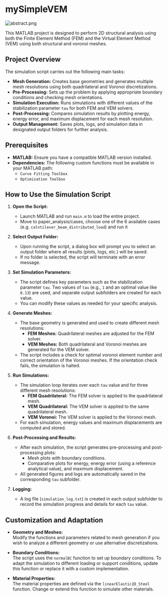 # mySimpleVEM



![abstract.png](C:\Users\io\repo\mySimpleVEM\imgs\abstract.png)

 This MATLAB project is designed to perform 2D structural analysis using both the Finite Element Method (FEM) and the Virtual Element Method (VEM) using both structural and voronoi meshes.

## Project Overview

The simulation script carries out the following main tasks:

- **Mesh Generation:** Creates base geometries and generates multiple mesh resolutions using both quadrilateral and Voronoi discretizations.
- **Pre-Processing:** Sets up the problem by applying appropriate boundary conditions and checking mesh orientations.
- **Simulation Execution:** Runs simulations with different values of the stabilization parameter `tau` for both FEM and VEM solvers.
- **Post-Processing:** Compares simulation results by plotting energy, energy error, and maximum displacement for each mesh resolution.
- **Output Management:** Saves plots, logs, and simulation data in designated output folders for further analysis.

## Prerequisites

- **MATLAB:** Ensure you have a compatible MATLAB version installed.
- **Dependencies:** The following custom functions must be available in your MATLAB path:
  - `Curve Fitting Toolbox`
  - `Optimization Toolbox`

## How to Use the Simulation Script

1. **Open the Script:**
   
   - Launch MATLAB and run `main.m` to load the entire project.
   - Move to paper_analysis/cases, choose one of the 6 available cases (e.g. `calntilever_beam_distributed_load`) and run it

2. **Select Output Folder:**
   
   - Upon running the script, a dialog box will prompt you to select an output folder where all results (plots, logs, etc.) will be saved.
   - If no folder is selected, the script will terminate with an error message.

3. **Set Simulation Parameters:**
   
   - The script defines key parameters such as the stabilization parameter `tau`. Two values of `tau` (e.g., `1` and an optimal value like `0.13`) are used, and separate output subfolders are created for each value.
   - You can modify these values as needed for your specific analysis.

4. **Generate Meshes:**
   
   - The base geometry is generated and used to create different mesh resolutions:
     - **FEM Meshes:** Quadrilateral meshes are adjusted for the FEM solver.
     - **VEM Meshes:** Both quadrilateral and Voronoi meshes are generated for the VEM solver.
   - The script includes a check for optimal voronoi element number and correct orientation of the Voronoi meshes. If the orientation check fails, the simulation is halted.

5. **Run Simulations:**
   
   - The simulation loop iterates over each `tau` value and for three different mesh resolutions:
     - **FEM Quadrilateral:** The FEM solver is applied to the quadrilateral mesh.
     - **VEM Quadrilateral:** The VEM solver is applied to the same quadrilateral mesh.
     - **VEM Voronoi:** The VEM solver is applied to the Voronoi mesh.
   - For each simulation, energy values and maximum displacements are computed and stored.

6. **Post-Processing and Results:**
   
   - After each simulation, the script generates pre-processing and post-processing plots:
     - Mesh plots with boundary conditions.
     - Comparative plots for energy, energy error (using a reference analytical value), and maximum displacement.
   - All generated figures and logs are automatically saved in the corresponding `tau` subfolder.

7. **Logging:**
   
   - A log file (`simulation_log.txt`) is created in each output subfolder to record the simulation progress and details for each `tau` value.

## Customization and Adaptation

- **Geometry and Meshes:**  
  Modify the functions and parameters related to mesh generation if you wish to analyze a different geometry or use alternative discretizations.

- **Boundary Conditions:**  
  The script uses the `normalBC` function to set up boundary conditions. To adapt the simulation to different loading or support conditions, update this function or replace it with a custom implementation.

- **Material Properties:**  
  The material properties are defined via the `linearElastic2D_Steel` function. Change or extend this function to simulate other materials. 